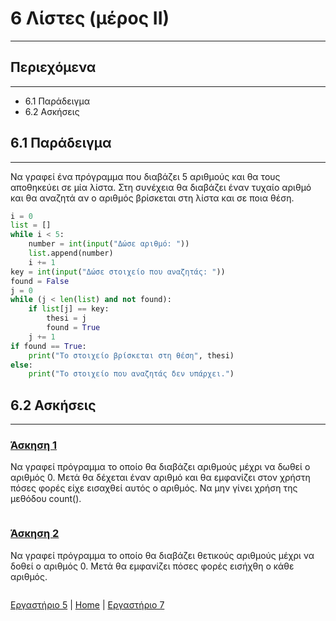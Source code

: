 # 6 Λίστες (μέρος ΙΙ)

---

## Περιεχόμενα

---

- 6.1 Παράδειγμα
- 6.2 Ασκήσεις

## 6.1 Παράδειγμα

---

Να γραφεί ένα πρόγραμμα που διαβάζει 5 αριθμούς και θα τους αποθηκεύει σε μία λίστα. Στη συνέχεια θα διαβάζει έναν τυχαίο αριθμό και θα αναζητά αν ο αριθμός βρίσκεται στη λίστα και σε ποια θέση.

```python
i = 0
list = []
while i < 5:
    number = int(input("Δώσε αριθμό: "))
    list.append(number)
    i += 1
key = int(input("Δώσε στοιχείο που αναζητάς: "))
found = False
j = 0
while (j < len(list) and not found):
    if list[j] == key:
        thesi = j
        found = True
    j += 1
if found == True:
    print("Το στοιχείο βρίσκεται στη θέση", thesi)
else:
    print("Το στοιχείο που αναζητάς δεν υπάρχει.")
```

## 6.2 Ασκήσεις

---

### [Άσκηση 1](source/lab_06/lab_06_exercise_1.py)

Να γραφεί πρόγραμμα το οποίο θα διαβάζει αριθμούς μέχρι να δωθεί ο αριθμός 0. Μετά θα δέχεται έναν αριθμό και θα εμφανίζει στον χρήστη πόσες φορές είχε εισαχθεί αυτός ο αριθμός. Να μην γίνει χρήση της μεθόδου count().

```python

```

### [Άσκηση 2](source/lab_06/lab_06_exercise_2.py)

Να γραφεί πρόγραμμα το οποίο θα διαβάζει θετικούς αριθμούς μέχρι να δοθεί ο αριθμός 0. Μετά θα εμφανίζει πόσες φορές εισήχθη ο κάθε αριθμός.

```python

```

[Εργαστήριο 5](lab_05.md) | [Home](../README.md) | [Εργαστήριο 7](lab_07.md)
